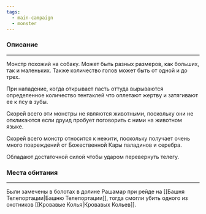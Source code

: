 ```yaml
---
tags:
  - main-campaign
  - monster
---
```

### Описание
---
Монстр похожий на собаку. Может быть разных размеров, как больших, так и маленьких. Также количество голов может быть от одной и до трех.  

При нападение, когда открывает пасть оттуда вырываются определенное количество тентаклей что оплетают жертву и затягивают ее к псу в зубы.  

Скорей всего эти монстры не являются животными, поскольку они не откликаются если друид пробует поговорить с ними на животном языке.  

Скорей всего монстр относится к нежити, поскольку получает очень много повреждений от Божественной Кары паладинов и серебра.  

Обладают достаточной силой чтобы ударом перевернуть телегу.  

### Места обитания
---
Были замечены в болотах в долине Рашамар при рейде на [[Башня Телепортации|Башню Телепортации]], тогда смогли убить одного из охотников [[Кровавые Колья|Кровавых Кольев]].  
